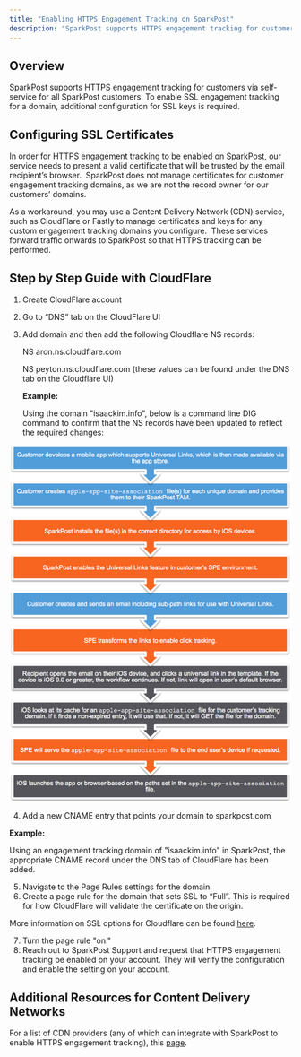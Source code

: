 ```yaml
---
title: "Enabling HTTPS Engagement Tracking on SparkPost"
description: "SparkPost supports HTTPS engagement tracking for customers via self-service for all SparkPost customers. To enable SSL engagement tracking for a domain, additional configuration for SSL keys is required."
---
```


## Overview

SparkPost supports HTTPS engagement tracking for customers via self-service for all SparkPost customers. To enable SSL engagement tracking for a domain, additional configuration for SSL keys is required.

## Configuring SSL Certificates

In order for HTTPS engagement tracking to be enabled on SparkPost, our service needs to present a valid certificate that will be trusted by the email recipient’s browser.  SparkPost does not manage certificates for customer engagement tracking domains, as we are not the record owner for our customers’ domains. 

As a workaround, you may use a Content Delivery Network (CDN) service, such as CloudFlare or Fastly to manage certificates and keys for any custom engagement tracking domains you configure.  These services forward traffic onwards to SparkPost so that HTTPS tracking can be performed. 

## Step by Step Guide with CloudFlare

1.	Create CloudFlare account
2.	Go to “DNS” tab on the CloudFlare UI
3.	Add domain and then add the following Cloudflare NS records:
  
  	NS	aron.ns.cloudflare.com
	
  	NS	peyton.ns.cloudflare.com (these values can be found under the DNS tab on the Cloudflare UI) 

	**Example:**

	Using the domain "isaackim.info", below is a command line DIG command to confirm that the NS records have been updated to reflect the required changes:

![](media/ios-universal-links/UL-workflow-final_original.png)

4. Add a new CNAME entry that points your domain to sparkpost.com

**Example:**

Using an engagement tracking domain of "isaackim.info" in SparkPost, the appropriate CNAME record under the DNS tab of CloudFlare has been added.

5. Navigate to the Page Rules settings for the domain.
6. Create a page rule for the domain that sets SSL to “Full”. This is required for how CloudFlare will validate the certificate on the origin. 
	
More information on SSL options for Cloudflare can be found [here](https://support.cloudflare.com/hc/en-us/articles/200170416). 

7. Turn the page rule "on."
8. Reach out to SparkPost Support and request that HTTPS engagement tracking be enabled on your account. They will verify the configuration and enable the setting on your account.

## Additional Resources for Content Delivery Networks

For a list of CDN providers (any of which can integrate with SparkPost to enable HTTPS engagement tracking), this [page](http://www.cdn-advisor.com/articles/).
